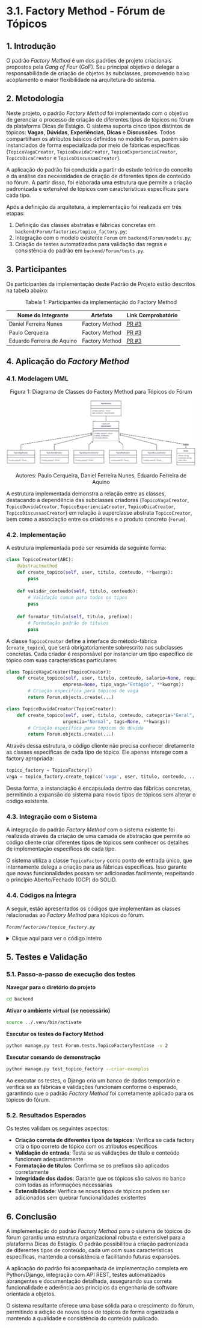 # 3.1. Factory Method - Fórum de Tópicos

## 1. Introdução

O padrão _Factory Method_ é um dos padrões de projeto criacionais propostos pela _Gang of Four_ (GoF). Seu principal objetivo é delegar a responsabilidade de criação de objetos às subclasses, promovendo baixo acoplamento e maior flexibilidade na arquitetura do sistema.

## 2. Metodologia

Neste projeto, o padrão _Factory Method_ foi implementado com o objetivo de gerenciar o processo de criação de diferentes tipos de tópicos no fórum da plataforma Dicas de Estágio. O sistema suporta cinco tipos distintos de tópicos: **Vagas**, **Dúvidas**, **Experiências**, **Dicas** e **Discussões**. Todos compartilham os atributos básicos definidos no modelo `Forum`, porém são instanciados de forma especializada por meio de fábricas específicas (`TopicoVagaCreator`, `TopicoDuvidaCreator`, `TopicoExperienciaCreator`, `TopicoDicaCreator` e `TopicoDiscussaoCreator`).

A aplicação do padrão foi conduzida a partir do estudo teórico do conceito e da análise das necessidades de criação de diferentes tipos de conteúdo no fórum. A partir disso, foi elaborada uma estrutura que permite a criação padronizada e extensível de tópicos com características específicas para cada tipo.

Após a definição da arquitetura, a implementação foi realizada em três etapas:

1. Definição das classes abstratas e fábricas concretas em `backend/Forum/factories/topico_factory.py`;
2. Integração com o modelo existente `Forum` em `backend/Forum/models.py`;
3. Criação de testes automatizados para validação das regras e consistência do padrão em `backend/Forum/tests.py`.

## 3. Participantes

Os participantes da implementação deste Padrão de Projeto estão descritos na tabela abaixo:

<p style="text-align: center;">Tabela 1: Participantes da implementação do Factory Method</p>

| Nome do Integrante | Artefato | Link Comprobatório |
|---|---|---|
| Daniel Ferreira Nunes | Factory Method | [PR #3](https://github.com/UnBArqDsw2025-2-Turma02/2025.2-T02_G5_DicasDeEstagio_Entrega03/pull/3) |
| Paulo Cerqueira | Factory Method | [PR #3](https://github.com/UnBArqDsw2025-2-Turma02/2025.2-T02_G5_DicasDeEstagio_Entrega03/pull/3) |
| Eduardo Ferreira de Aquino | Factory Method | [PR #3](https://github.com/UnBArqDsw2025-2-Turma02/2025.2-T02_G5_DicasDeEstagio_Entrega03/pull/3) |

## 4. Aplicação do _Factory Method_

### 4.1. Modelagem UML

<p style="text-align: center;">Figura 1: Diagrama de Classes do Factory Method para Tópicos do Fórum</p>

![Diagrama Factory Method](../../PadroesDeProjeto/Criacionais/FacMethodImg.png)

<p style="text-align: center;">Autores: Paulo Cerqueira, Daniel Ferreira Nunes, Eduardo Ferreira de Aquino</p>

A estrutura implementada demonstra a relação entre as classes, destacando a dependência das subclasses criadoras (`TopicoVagaCreator`, `TopicoDuvidaCreator`, `TopicoExperienciaCreator`, `TopicoDicaCreator`, `TopicoDiscussaoCreator`) em relação à superclasse abstrata `TopicoCreator`, bem como a associação entre os criadores e o produto concreto (`Forum`).

### 4.2. Implementação

A estrutura implementada pode ser resumida da seguinte forma:

```python
class TopicoCreator(ABC):
    @abstractmethod
    def create_topico(self, user, titulo, conteudo, **kwargs):
        pass

    def validar_conteudo(self, titulo, conteudo):
        # Validação comum para todos os tipos
        pass

    def formatar_titulo(self, titulo, prefixo):
        # Formatação padrão de títulos
        pass
```

A classe `TopicoCreator` define a interface do método-fábrica (`create_topico`), que será obrigatoriamente sobrescrito nas subclasses concretas. Cada criador é responsável por instanciar um tipo específico de tópico com suas características particulares:

```python
class TopicoVagaCreator(TopicoCreator):
    def create_topico(self, user, titulo, conteudo, salario=None, requisitos=None, 
                     empresa=None, tipo_vaga="Estágio", **kwargs):
        # Criação específica para tópicos de vaga
        return Forum.objects.create(...)
```

```python
class TopicoDuvidaCreator(TopicoCreator):
    def create_topico(self, user, titulo, conteudo, categoria="Geral", 
                     urgencia="Normal", tags=None, **kwargs):
        # Criação específica para tópicos de dúvida
        return Forum.objects.create(...)
```

Através dessa estrutura, o código cliente não precisa conhecer diretamente as classes específicas de cada tipo de tópico. Ele apenas interage com a factory apropriada:

```python
topico_factory = TopicoFactory()
vaga = topico_factory.create_topico('vaga', user, titulo, conteudo, ...)
```

Dessa forma, a instanciação é encapsulada dentro das fábricas concretas, permitindo a expansão do sistema para novos tipos de tópicos sem alterar o código existente.

### 4.3. Integração com o Sistema

A integração do padrão _Factory Method_ com o sistema existente foi realizada através da criação de uma camada de abstração que permite ao código cliente criar diferentes tipos de tópicos sem conhecer os detalhes de implementação específicos de cada tipo.

O sistema utiliza a classe `TopicoFactory` como ponto de entrada único, que internamente delega a criação para as fábricas específicas. Isso garante que novas funcionalidades possam ser adicionadas facilmente, respeitando o princípio Aberto/Fechado (OCP) do SOLID.

### 4.4. Códigos na Íntegra

A seguir, estão apresentados os códigos que implementam as classes relacionadas ao _Factory Method_ para tópicos do fórum.

*`Forum/factories/topico_factory.py`*

<details>
    <summary>Clique aqui para ver o código inteiro</summary>

```python
from abc import ABC, abstractmethod
from django.utils import timezone
from ..models import Forum

class TopicoCreator(ABC):

    @abstractmethod
    def create_topico(self, user, titulo, conteudo, **kwargs):
        pass

    def validar_conteudo(self, titulo, conteudo):
        if not titulo or len(titulo.strip()) < 5:
            raise ValueError("Título deve ter pelo menos 5 caracteres")

        if not conteudo or len(conteudo.strip()) < 10:
            raise ValueError("Conteúdo deve ter pelo menos 10 caracteres")

        return True

    def formatar_titulo(self, titulo, prefixo):
        titulo_limpo = titulo.strip()
        if not titulo_limpo.startswith(f"[{prefixo}]"):
            return f"[{prefixo}] {titulo_limpo}"
        return titulo_limpo


class TopicoVagaCreator(TopicoCreator):
    def create_topico(self, user, titulo, conteudo, salario=None, requisitos=None, 
                     empresa=None, tipo_vaga="Estágio", **kwargs):
        self.validar_conteudo(titulo, conteudo)

        titulo_formatado = self.formatar_titulo(titulo, f"VAGA - {tipo_vaga.upper()}")

        conteudo_enriquecido = conteudo

        if empresa:
            conteudo_enriquecido += f"\n\n**Empresa:** {empresa}"

        if salario:
            conteudo_enriquecido += f"\n**Salário:** {salario}"

        if requisitos:
            conteudo_enriquecido += f"\n**Requisitos:** {requisitos}"

        conteudo_enriquecido += f"\n\n**Tipo de Vaga:** {tipo_vaga}"
        conteudo_enriquecido += f"\n**Publicado em:** {timezone.now().strftime('%d/%m/%Y às %H:%M')}"

        topico = Forum.objects.create(
            user=user,
            titulo=titulo_formatado,
            conteudo=conteudo_enriquecido,
            visualizacoes=0,
            is_active=True
        )

        return topico


class TopicoDuvidaCreator(TopicoCreator):
    def create_topico(self, user, titulo, conteudo, categoria="Geral", 
                     urgencia="Normal", tags=None, **kwargs):
        self.validar_conteudo(titulo, conteudo)

        titulo_formatado = self.formatar_titulo(titulo, f"DÚVIDA - {categoria.upper()}")

        conteudo_enriquecido = conteudo
        conteudo_enriquecido += f"\n\n**Categoria:** {categoria}"
        conteudo_enriquecido += f"\n**Urgência:** {urgencia}"

        if tags:
            tags_str = ", ".join(tags) if isinstance(tags, list) else tags
            conteudo_enriquecido += f"\n**Tags:** {tags_str}"

        if urgencia.lower() == "alta":
            conteudo_enriquecido += f"\n\n**URGENTE:** Preciso de ajuda rapidamente!"

        conteudo_enriquecido += f"\n\n**Pergunta feita em:** {timezone.now().strftime('%d/%m/%Y às %H:%M')}"
        conteudo_enriquecido += f"\n**Aguardando respostas da comunidade...**"

        topico = Forum.objects.create(
            user=user,
            titulo=titulo_formatado,
            conteudo=conteudo_enriquecido,
            visualizacoes=0,
            is_active=True
        )

        return topico

class TopicoFactory:

    _creators = {
        'vaga': TopicoVagaCreator(),
        'duvida': TopicoDuvidaCreator(),
        'experiencia': TopicoExperienciaCreator(),
        'dica': TopicoDicaCreator(),
        'discussao': TopicoDiscussaoCreator(),
    }

    @classmethod
    def get_creator(cls, tipo_topico):
        creator = cls._creators.get(tipo_topico.lower())
        if not creator:
            raise ValueError(f"Tipo de tópico '{tipo_topico}' não suportado. "
                           f"Tipos disponíveis: {list(cls._creators.keys())}")
        return creator

    @classmethod
    def create_topico(cls, tipo_topico, user, titulo, conteudo, **kwargs):
        creator = cls.get_creator(tipo_topico)
        return creator.create_topico(user, titulo, conteudo, **kwargs)

    @classmethod
    def get_tipos_disponiveis(cls):
        return {
            'vaga': {
                'nome': 'Vaga de Estágio/Emprego',
                'descricao': 'Para publicar oportunidades de estágio ou emprego',
                'campos_extras': ['salario', 'requisitos', 'empresa', 'tipo_vaga'],
                'exemplo': 'Vaga para desenvolvedor Python júnior'
            },
            'duvida': {
                'nome': 'Dúvida sobre Estágios',
                'descricao': 'Para fazer perguntas sobre estágios e carreira',
                'campos_extras': ['categoria', 'urgencia', 'tags'],
                'exemplo': 'Como me preparar para entrevista técnica?'
            },
            'experiencia': {
                'nome': 'Compartilhar Experiência',
                'descricao': 'Para compartilhar experiências de estágio',
                'campos_extras': ['empresa', 'periodo', 'area', 'nota_experiencia'],
                'exemplo': 'Minha experiência como estagiário na empresa X'
            },
            'dica': {
                'nome': 'Dica de Carreira',
                'descricao': 'Para compartilhar dicas úteis sobre carreira',
                'campos_extras': ['categoria_dica', 'nivel', 'aplicabilidade'],
                'exemplo': 'Como criar um LinkedIn profissional'
            },
            'discussao': {
                'nome': 'Discussão Geral',
                'descricao': 'Para iniciar discussões sobre temas diversos',
                'campos_extras': ['tema', 'tipo_discussao'],
                'exemplo': 'O que vocês acham do home office para estagiários?'
            }
        }
```
</details>

## 5. Testes e Validação

### 5.1. Passo-a-passo de execução dos testes

**Navegar para o diretório do projeto**

```bash
cd backend
```

**Ativar o ambiente virtual (se necessário)**

```bash
source ../.venv/bin/activate
```

**Executar os testes do Factory Method**

```bash
python manage.py test Forum.tests.TopicoFactoryTestCase -v 2
```

**Executar comando de demonstração**

```bash
python manage.py test_topico_factory --criar-exemplos
```

Ao executar os testes, o Django cria um banco de dados temporário e verifica se as fábricas e validações funcionam conforme o esperado, garantindo que o padrão _Factory Method_ foi corretamente aplicado para os tópicos do fórum.

### 5.2. Resultados Esperados

Os testes validam os seguintes aspectos:

- **Criação correta de diferentes tipos de tópicos**: Verifica se cada factory cria o tipo correto de tópico com os atributos específicos
- **Validação de entrada**: Testa se as validações de título e conteúdo funcionam adequadamente
- **Formatação de títulos**: Confirma se os prefixos são aplicados corretamente
- **Integridade dos dados**: Garante que os tópicos são salvos no banco com todas as informações necessárias
- **Extensibilidade**: Verifica se novos tipos de tópicos podem ser adicionados sem quebrar funcionalidades existentes

## 6. Conclusão

A implementação do padrão _Factory Method_ para o sistema de tópicos do fórum garantiu uma estrutura organizacional robusta e extensível para a plataforma Dicas de Estágio. O padrão possibilitou a criação padronizada de diferentes tipos de conteúdo, cada um com suas características específicas, mantendo a consistência e facilitando futuras expansões.

A aplicação do padrão foi acompanhada de implementação completa em Python/Django, integração com API REST, testes automatizados abrangentes e documentação detalhada, assegurando sua correta funcionalidade e aderência aos princípios da engenharia de software orientada a objetos.

O sistema resultante oferece uma base sólida para o crescimento do fórum, permitindo a adição de novos tipos de tópicos de forma organizada e mantendo a qualidade e consistência do conteúdo publicado.
